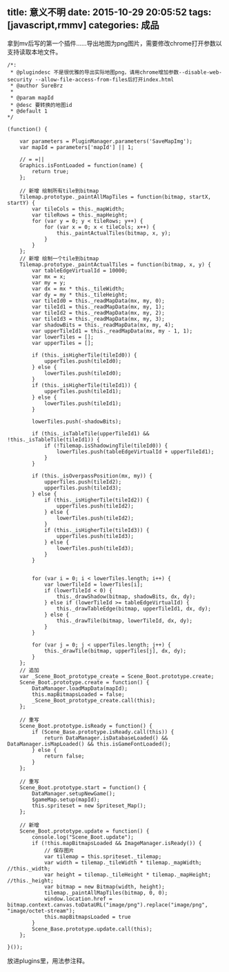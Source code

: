 title: 意义不明
date: 2015-10-29 20:05:52
tags: [javascript,rmmv]
categories: 成品
---

拿到mv后写的第一个插件……导出地图为png图片，需要修改chrome打开参数以支持读取本地文件。

<!--more-->

	/*:
	 * @plugindesc 不是很优雅的导出实际地图png，请用chrome增加参数--disable-web-security --allow-file-access-from-files后打开index.html
	 * @author SureBrz
	 *
	 * @param mapId
	 * @desc 要转换的地图id
	 * @default 1
	*/

	(function() {

		var parameters = PluginManager.parameters('SaveMapImg');
		var mapId = parameters['mapId'] || 1;

		// = =||
		Graphics.isFontLoaded = function(name) {
			return true;
		};

		// 新增 绘制所有tile到bitmap
		Tilemap.prototype._paintAllMapTiles = function(bitmap, startX, startY) {
			var tileCols = this._mapWidth;
			var tileRows = this._mapHeight;
			for (var y = 0; y < tileRows; y++) {
				for (var x = 0; x < tileCols; x++) {
					this._paintActualTiles(bitmap, x, y);
				}
			}
		};
		// 新增 绘制一个tile到bitmap
		Tilemap.prototype._paintActualTiles = function(bitmap, x, y) {
			var tableEdgeVirtualId = 10000;
			var mx = x;
			var my = y;
			var dx = mx * this._tileWidth;
			var dy = my * this._tileHeight;
			var tileId0 = this._readMapData(mx, my, 0);
			var tileId1 = this._readMapData(mx, my, 1);
			var tileId2 = this._readMapData(mx, my, 2);
			var tileId3 = this._readMapData(mx, my, 3);
			var shadowBits = this._readMapData(mx, my, 4);
			var upperTileId1 = this._readMapData(mx, my - 1, 1);
			var lowerTiles = [];
			var upperTiles = [];

			if (this._isHigherTile(tileId0)) {
				upperTiles.push(tileId0);
			} else {
				lowerTiles.push(tileId0);
			}
			if (this._isHigherTile(tileId1)) {
				upperTiles.push(tileId1);
			} else {
				lowerTiles.push(tileId1);
			}

			lowerTiles.push(-shadowBits);

			if (this._isTableTile(upperTileId1) && !this._isTableTile(tileId1)) {
				if (!Tilemap.isShadowingTile(tileId0)) {
					lowerTiles.push(tableEdgeVirtualId + upperTileId1);
				}
			}

			if (this._isOverpassPosition(mx, my)) {
				upperTiles.push(tileId2);
				upperTiles.push(tileId3);
			} else {
				if (this._isHigherTile(tileId2)) {
					upperTiles.push(tileId2);
				} else {
					lowerTiles.push(tileId2);
				}
				if (this._isHigherTile(tileId3)) {
					upperTiles.push(tileId3);
				} else {
					lowerTiles.push(tileId3);
				}
			}


			for (var i = 0; i < lowerTiles.length; i++) {
				var lowerTileId = lowerTiles[i];
				if (lowerTileId < 0) {
					this._drawShadow(bitmap, shadowBits, dx, dy);
				} else if (lowerTileId >= tableEdgeVirtualId) {
					this._drawTableEdge(bitmap, upperTileId1, dx, dy);
				} else {
					this._drawTile(bitmap, lowerTileId, dx, dy);
				}
			}

			for (var j = 0; j < upperTiles.length; j++) {
				this._drawTile(bitmap, upperTiles[j], dx, dy);
			}
		};
		// 追加
		var _Scene_Boot_prototype_create = Scene_Boot.prototype.create;
		Scene_Boot.prototype.create = function() {
			DataManager.loadMapData(mapId);
			this.mapBitmapsLoaded = false;
			_Scene_Boot_prototype_create.call(this);
		};

		// 重写
		Scene_Boot.prototype.isReady = function() {
			if (Scene_Base.prototype.isReady.call(this)) {
				return DataManager.isDatabaseLoaded() && DataManager.isMapLoaded() && this.isGameFontLoaded();
			} else {
				return false;
			}
		};

		// 重写
		Scene_Boot.prototype.start = function() {
			DataManager.setupNewGame();
			$gameMap.setup(mapId);
			this.spriteset = new Spriteset_Map();
		};

		// 新增
		Scene_Boot.prototype.update = function() {
			console.log("Scene_Boot.update");
			if (!this.mapBitmapsLoaded && ImageManager.isReady()) {
				// 保存图片
				var tilemap = this.spriteset._tilemap;
				var width = tilemap._tileWidth * tilemap._mapWidth; //this._width;
				var height = tilemap._tileHeight * tilemap._mapHeight; //this._height;
				var bitmap = new Bitmap(width, height);
				tilemap._paintAllMapTiles(bitmap, 0, 0);
				window.location.href = bitmap.context.canvas.toDataURL("image/png").replace("image/png", "image/octet-stream");
				this.mapBitmapsLoaded = true
			}
			Scene_Base.prototype.update.call(this);
		};

	}());

放进plugins里，用法参注释。